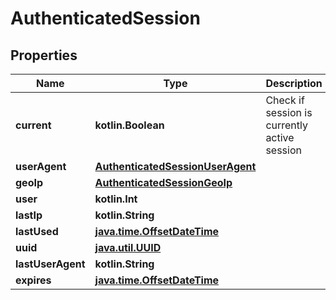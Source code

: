 
# AuthenticatedSession

## Properties
Name | Type | Description | Notes
------------ | ------------- | ------------- | -------------
**current** | **kotlin.Boolean** | Check if session is currently active session |  [readonly]
**userAgent** | [**AuthenticatedSessionUserAgent**](AuthenticatedSessionUserAgent.md) |  | 
**geoIp** | [**AuthenticatedSessionGeoIp**](AuthenticatedSessionGeoIp.md) |  | 
**user** | **kotlin.Int** |  | 
**lastIp** | **kotlin.String** |  | 
**lastUsed** | [**java.time.OffsetDateTime**](java.time.OffsetDateTime.md) |  |  [readonly]
**uuid** | [**java.util.UUID**](java.util.UUID.md) |  |  [optional]
**lastUserAgent** | **kotlin.String** |  |  [optional]
**expires** | [**java.time.OffsetDateTime**](java.time.OffsetDateTime.md) |  |  [optional]




